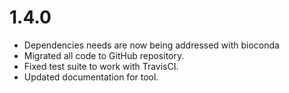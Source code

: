 

# 1.4.0

* Dependencies needs are now being addressed with bioconda
* Migrated all code to GitHub repository.
* Fixed test suite to work with TravisCI.
* Updated documentation for tool.
